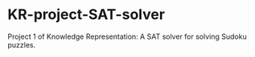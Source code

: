 # KR-project-SAT-solver
Project 1 of Knowledge Representation: A SAT solver for solving Sudoku puzzles.
